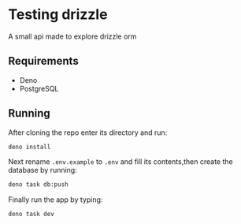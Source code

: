 # Testing drizzle

A small api made to explore drizzle orm

## Requirements

- Deno
- PostgreSQL

## Running

After cloning the repo enter its directory and run:

```bash
deno install
```

Next rename `.env.example` to `.env` and fill its contents,then create the
database by running:

```bash
deno task db:push
```

Finally run the app by typing:

```bash
deno task dev
```

